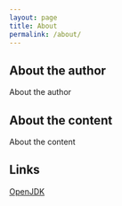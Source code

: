 ```yaml
---
layout: page
title: About
permalink: /about/
---
```

## About the author

About the author

## About the content

About the content

## Links

[OpenJDK](https://openjdk.java.net)
